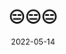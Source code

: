 ---
weight: 2
images:
- /images/folder/2022-05-14_09-06-43_UTC_1.jpg
- /images/folder/2022-05-14_09-06-43_UTC_2.jpg
- /images/folder/2022-05-14_09-06-43_UTC_3.jpg
- /images/folder/2022-05-14_09-06-43_UTC_4.jpg
title: 😑😑😑
date: 2022-05-14
hideTitle: true
hideExif: true
tags:
- archive # all posts
- tattoo
- gallery
---